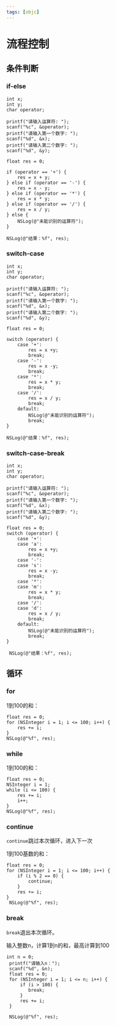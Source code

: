 ```yaml
---
tags: [objc]
---
```


# 流程控制

## 条件判断

### if-else

```objc
int x;
int y;
char operator;

printf("请输入运算符: ");
scanf("%c", &operator);
printf("请输入第一个数字: ");
scanf("%d", &x);
printf("请输入第二个数字: ");
scanf("%d", &y);

float res = 0;

if (operator == '+') {
	res = x + y;
} else if (operator == '-') {
	res = x - y;
} else if (operator == '*') {
	res = x * y;
} else if (operator == '/') {
	res = x / y;
} else {
	NSLog(@"未能识别的运算符");
}

NSLog(@"结果：%f", res);
```

### switch-case

```objc
int x;
int y;
char operator;

printf("请输入运算符: ");
scanf("%c", &operator);
printf("请输入第一个数字: ");
scanf("%d", &x);
printf("请输入第二个数字: ");
scanf("%d", &y);

float res = 0;

switch (operator) {
	case '+':
		res = x +y;
		break;
	case '-':
		res = x -y;
		break;
	case '*':
		res = x * y;
		break;
	case '/':
		res = x / y;
		break;
	default:
		NSLog(@"未能识别的运算符");
		break;
}

NSLog(@"结果：%f", res);
```

### switch-case-break

```objc   
int x;
int y;
char operator;

printf("请输入运算符: ");
scanf("%c", &operator);
printf("请输入第一个数字: ");
scanf("%d", &x);
printf("请输入第二个数字: ");
scanf("%d", &y);

float res = 0;
switch (operator) {
	case '+':
	case 'a':
		res = x +y;
		break;
	case '-':
	case 's':
		res = x -y;
		break;
	case '*':
	case 'm':
		res = x * y;
		break;
	case '/':
	case 'd':
		res = x / y;
		break;
	default:
		NSLog(@"未能识别的运算符");
		break;
}

 NSLog(@"结果：%f", res);
```

## 循环

### for

1到100的和：

```objc
float res = 0;
for (NSInteger i = 1; i <= 100; i++) {
	res += i;
}
NSLog(@"%f", res);
```

### while

1到100的和：

```objc
float res = 0;
NSInteger i = 1;
while (i <= 100) {
	res += i;
	i++;
}
NSLog(@"%f", res);
```

### continue

`continue`跳过本次循环，进入下一次

1到100基数的和：

```objc
float res = 0;
for (NSInteger i = 1; i <= 100; i++) {
	if (i % 2 == 0) {
		continue;
	}
	res += i;
}
 NSLog(@"%f", res);
```

### break

`break`退出本次循环。

输入整数n，计算1到n的和，最高计算到100

```objc
int n = 0;
 printf("请输入n：");
 scanf("%d", &n);
 float res = 0;
 for (NSInteger i = 1; i <= n; i++) {
	 if (i > 100) {
	 	break;
	 }
	 res += i;
 }

 NSLog(@"%f", res);
```






